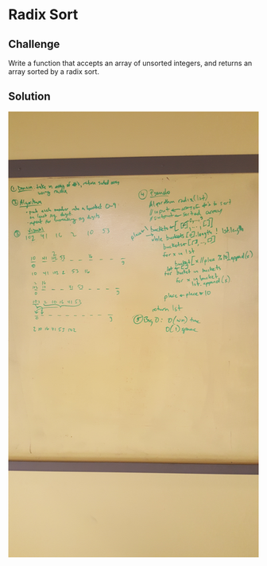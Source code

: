 # Radix Sort

## Challenge
Write a function that accepts an array of unsorted integers, and returns an array sorted by a radix sort.

## Solution
![solution](https://github.com/dsnowb/data-structures-and-algorithms/blob/radix_sort/assets/radix_sort.jpg)
